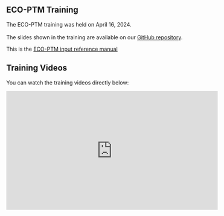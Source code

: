 ## ECO-PTM Training

The ECO-PTM training was held on April 16, 2024.
<BR><BR>
The slides shown in the training are available on our [GitHub repository](https://github.com/CADWRDeltaModeling/DSM2LearningSeries/tree/main/eco-ptm).

This is the  [ECO-PTM input reference manual](../manual/reference/eco_ptm/Overview.md)

## Training Videos

You can watch the training videos directly below:

<iframe width="560" height="315" src="https://www.youtube.com/embed/videoseries?list=PL33EJkVWqElXUihYnGzA9E5BocWu-Deij" frameborder="0" allow="accelerometer; autoplay; clipboard-write; encrypted-media; gyroscope; picture-in-picture" allowfullscreen></iframe>

